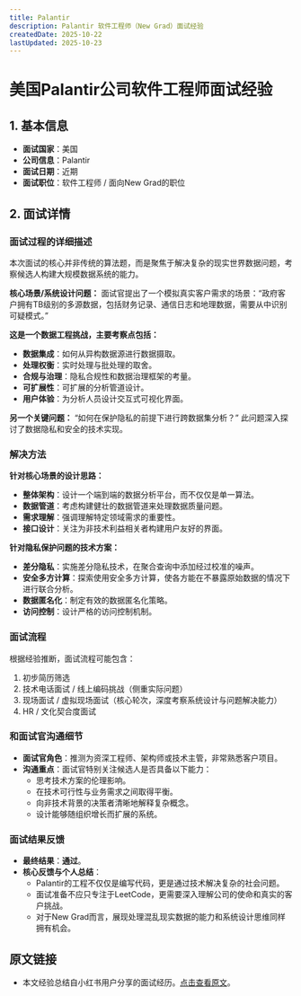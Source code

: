 ```yaml
---
title: Palantir
description: Palantir 软件工程师（New Grad）面试经验
createdDate: 2025-10-22
lastUpdated: 2025-10-23
---
```

# 美国Palantir公司软件工程师面试经验

## 1. 基本信息
- **面试国家**：美国
- **公司信息**：Palantir
- **面试日期**：近期
- **面试职位**：软件工程师 / 面向New Grad的职位

## 2. 面试详情

### 面试过程的详细描述

本次面试的核心并非传统的算法题，而是聚焦于解决复杂的现实世界数据问题，考察候选人构建大规模数据系统的能力。

**核心场景/系统设计问题：**
面试官提出了一个模拟真实客户需求的场景：“政府客户拥有TB级别的多源数据，包括财务记录、通信日志和地理数据，需要从中识别可疑模式。”

**这是一个数据工程挑战，主要考察点包括：**
- **数据集成**：如何从异构数据源进行数据摄取。
- **处理权衡**：实时处理与批处理的取舍。
- **合规与治理**：隐私合规性和数据治理框架的考量。
- **可扩展性**：可扩展的分析管道设计。
- **用户体验**：为分析人员设计交互式可视化界面。

**另一个关键问题：**
“如何在保护隐私的前提下进行跨数据集分析？”
此问题深入探讨了数据隐私和安全的技术实现。

### 解决方法

**针对核心场景的设计思路：**
- **整体架构**：设计一个端到端的数据分析平台，而不仅仅是单一算法。
- **数据管道**：考虑构建健壮的数据管道来处理数据质量问题。
- **需求理解**：强调理解特定领域需求的重要性。
- **接口设计**：关注为非技术利益相关者构建用户友好的界面。

**针对隐私保护问题的技术方案：**
- **差分隐私**：实施差分隐私技术，在聚合查询中添加经过校准的噪声。
- **安全多方计算**：探索使用安全多方计算，使各方能在不暴露原始数据的情况下进行联合分析。
- **数据匿名化**：制定有效的数据匿名化策略。
- **访问控制**：设计严格的访问控制机制。

### 面试流程
根据经验推断，面试流程可能包含：
1.  初步简历筛选
2.  技术电话面试 / 线上编码挑战（侧重实际问题）
3.  现场面试 / 虚拟现场面试（核心轮次，深度考察系统设计与问题解决能力）
4.  HR / 文化契合度面试

### 和面试官沟通细节
- **面试官角色**：推测为资深工程师、架构师或技术主管，非常熟悉客户项目。
- **沟通重点**：面试官特别关注候选人是否具备以下能力：
    - 思考技术方案的伦理影响。
    - 在技术可行性与业务需求之间取得平衡。
    - 向非技术背景的决策者清晰地解释复杂概念。
    - 设计能够随组织增长而扩展的系统。

### 面试结果反馈
- **最终结果**：**通过**。
- **核心反馈与个人总结**：
    - Palantir的工程不仅仅是编写代码，更是通过技术解决复杂的社会问题。
    - 面试准备不应只专注于LeetCode，更需要深入理解公司的使命和真实的客户挑战。
    - 对于New Grad而言，展现处理混乱现实数据的能力和系统设计思维同样拥有机会。

## 原文链接
- 本文经验总结自小红书用户分享的面试经历。[点击查看原文](https://www.xiaohongshu.com/explore/68ac4a72000000001d005e10?xsec_token=ABL-OyFpST4vvRxxvqDYJyKURvmB3QpcOhbwbswTUHyp8=&xsec_source=pc_search&source=web_search_result_notes)。